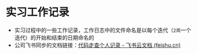 # 实习工作记录

- 实习过程中的一些工作记录，工作日志中的文件命名是以每个迭代（`2周`一个迭代）的开始和结束的日期命名的
- 公司飞书同步的文档链接：[代码走查个人记录 - 飞书云文档 (feishu.cn)](https://j7m2kuw935.feishu.cn/drive/folder/HW6rfm7m6lRCFvdQj3wci2m3nwf)

